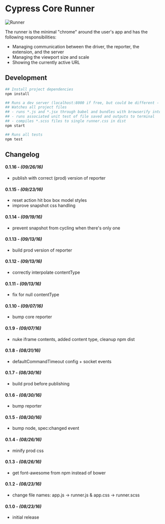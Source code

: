 # Cypress Core Runner

![Runner](https://cloud.githubusercontent.com/assets/1157043/17947042/e9352ae2-6a18-11e6-85af-3670c7cfba03.png)

The runner is the minimal "chrome" around the user's app and has the following responsibilities:

- Managing communication between the driver, the reporter, the extension, and the server
- Managing the viewport size and scale
- Showing the currently active URL

## Development

```bash
## Install project dependencies
npm install
```

```bash
## Runs a dev server (localhost:8000 if free, but could be different - check the output in the console)
## Watches all project files
## - runs *.js and *.jsx through babel and bundles with browserify into single runner.js in dist
## - runs associated unit test of file saved and outputs to terminal
## - compiles *.scss files to single runner.css in dist
npm start
```

```bash
## Runs all tests
npm test
```

## Changelog

#### 0.1.16 - *(09/26/16)*
- publish with correct (prod) version of reporter

#### 0.1.15 - *(09/23/16)*
- reset action hit box box model styles
- improve snapshot css handling

#### 0.1.14 - *(09/19/16)*
- prevent snapshot from cycling when there's only one

#### 0.1.13 - *(09/13/16)*
- build prod version of reporter

#### 0.1.12 - *(09/13/16)*
- correctly interpolate contentType

#### 0.1.11 - *(09/13/16)*
- fix for null contentType

#### 0.1.10 - *(09/07/16)*
- bump core reporter

#### 0.1.9 - *(09/07/16)*
- nuke iframe contents, added content type, cleanup npm dist

#### 0.1.8 - *(08/31/16)*
- defaultCommandTimeout config + socket events

#### 0.1.7 - *(08/30/16)*
- build prod before publishing

#### 0.1.6 - *(08/30/16)*
- bump reporter

#### 0.1.5 - *(08/30/16)*
- bump node, spec:changed event

#### 0.1.4 - *(08/26/16)*
- minify prod css

#### 0.1.3 - *(08/26/16)*
- get font-awesome from npm instead of bower

#### 0.1.2 - *(08/23/16)*
- change file names: app.js -> runner.js & app.css -> runner.scss

#### 0.1.0 - *(08/23/16)*
- initial release
